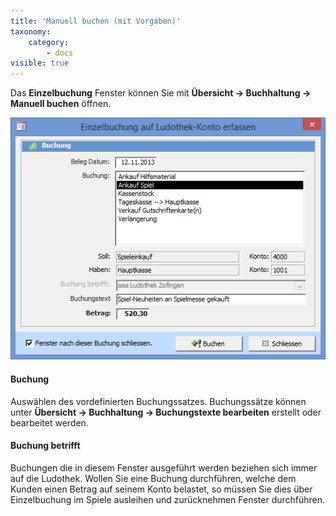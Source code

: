 ```yaml
---
title: 'Manuell buchen (mit Vorgaben)'
taxonomy:
    category:
        - docs
visible: true
---
```


Das **Einzelbuchung** Fenster können Sie mit **Übersicht → Buchhaltung → Manuell buchen** öffnen.

![einzelbuchung-erfassen](../../images/einzelbuchung-erfassen.png)

#### Buchung

Auswählen des vordefinierten Buchungssatzes. Buchungssätze können unter **Übersicht → Buchhaltung → Buchungstexte bearbeiten** erstellt oder bearbeitet werden.

#### Buchung betrifft

Buchungen die in diesem Fenster ausgeführt werden beziehen sich immer auf die Ludothek. Wollen Sie eine Buchung durchführen, welche dem Kunden einen Betrag auf seinem Konto belastet, so müssen Sie dies über Einzelbuchung im Spiele ausleihen und zurücknehmen Fenster durchführen.
